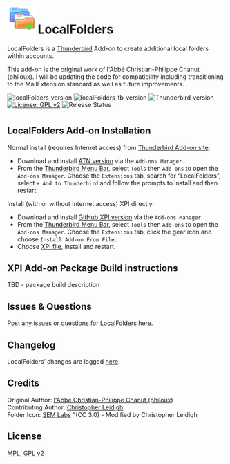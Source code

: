 # ![LocalFolders icon](rep-resources/images/LocalFolders-64px.png "LocalFolders")  LocalFolders

LocalFolders is a [Thunderbird](https://www.thunderbird.net/) Add-on to create additional local folders within accounts.

This add-on is the original work of l'Abbé Christian-Philippe Chanut (philoux). I will be updating
the code for compatibility including transitioning to the MailExtension standard as well as future improvements.

![localFolders_version](https://img.shields.io/badge/version-v2.0.0-darkorange.png?label=LocalFolders)
![localFolders_tb_version](https://img.shields.io/badge/version-v2.0.0-blue.png?label=Thunderbird%20Add-on)
![Thunderbird_version](https://img.shields.io/badge/version-v60.0_--_68.*-blue.png?label=Thunderbird)
[![License: GPL v2](https://img.shields.io/badge/License-MPL,%20GPL%20v2-red.png)](src/LICENSE)
![Release Status](https://img.shields.io/badge/Release%20Status-v2.0.0%20Released-brightgreen.png)
#

## LocalFolders Add-on Installation

Normal install (requires Internet access) from [Thunderbird Add-on site](https://addons.thunderbird.net/):
- Download and install [ATN version](https://addons.thunderbird.net/addon/localfolder/) via the ``Add-ons Manager``.
- From the [Thunderbird Menu Bar](https://support.mozilla.org/en-US/kb/display-thunderbird-menus-and-toolbar), select ``Tools`` then ``Add-ons`` to open the ``Add-ons Manager``. Choose the ``Extensions`` tab, search for “LocalFolders”, select ``+ Add to Thunderbird`` and follow the prompts to install and then restart.

Install (with or without Internet access) XPI directly:
- Download and install [GitHub XPI version](xpi) via the ``Add-ons Manager``.
- From the [Thunderbird Menu Bar](https://support.mozilla.org/en-US/kb/display-thunderbird-menus-and-toolbar), select ``Tools`` then ``Add-ons`` to open the ``Add-ons Manager``. Choose the ``Extensions`` tab, click the gear icon and choose ``Install Add-on From File…``
- Choose [XPI file](xpi), install and restart.

## XPI Add-on Package Build instructions
TBD - package build description

## Issues & Questions
Post any issues or questions for LocalFolders [here](https://github.com/cleidigh/Localfolder-TB/issues).

## Changelog
LocalFolders’ changes are logged [here](CHANGELOG.md).

## Credits
Original Author: [l'Abbé Christian-Philippe Chanut (philoux)](https://addons.thunderbird.net/user/philoux/ "l'Abbé Christian-Philippe Chanut (philoux)")  
Contributing Author: [Christopher Leidigh](https://addons.thunderbird.net/user/cleidigh)  
Folder Icon: [SEM Labs](https://creativecommons.org/licenses/by/3.0/) "(CC 3.0) - Modified by Christopher Leidigh

## License
[MPL, GPL v2](src/LICENSE)
